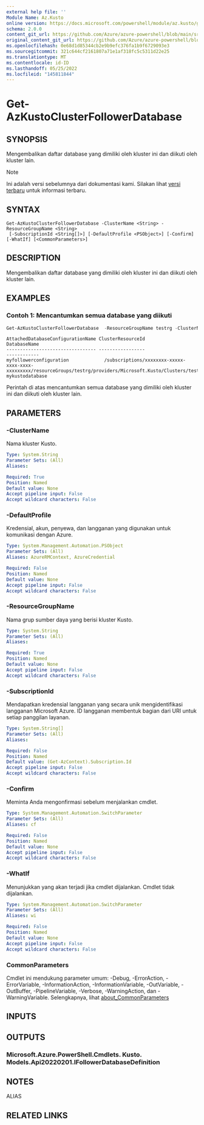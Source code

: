 ```yaml
---
external help file: ''
Module Name: Az.Kusto
online version: https://docs.microsoft.com/powershell/module/az.kusto/get-azkustoclusterfollowerdatabase
schema: 2.0.0
content_git_url: https://github.com/Azure/azure-powershell/blob/main/src/Kusto/help/Get-AzKustoClusterFollowerDatabase.md
original_content_git_url: https://github.com/Azure/azure-powershell/blob/main/src/Kusto/help/Get-AzKustoClusterFollowerDatabase.md
ms.openlocfilehash: 0e68d1d85344cb2e9b9efc376fa1b9f6729093e3
ms.sourcegitcommit: 321c644cf2161807a71e1af318fc5c5311d22e25
ms.translationtype: MT
ms.contentlocale: id-ID
ms.lasthandoff: 05/25/2022
ms.locfileid: "145811844"
---
```

# Get-AzKustoClusterFollowerDatabase

## SYNOPSIS
Mengembalikan daftar database yang dimiliki oleh kluster ini dan diikuti oleh kluster lain.

> [!NOTE]
>Ini adalah versi sebelumnya dari dokumentasi kami. Silakan lihat [versi terbaru](/powershell/module/az.kusto/get-azkustoclusterfollowerdatabase) untuk informasi terbaru.

## SYNTAX

```
Get-AzKustoClusterFollowerDatabase -ClusterName <String> -ResourceGroupName <String>
 [-SubscriptionId <String[]>] [-DefaultProfile <PSObject>] [-Confirm] [-WhatIf] [<CommonParameters>]
```

## DESCRIPTION
Mengembalikan daftar database yang dimiliki oleh kluster ini dan diikuti oleh kluster lain.

## EXAMPLES

### Contoh 1: Mencantumkan semua database yang diikuti
```powershell
Get-AzKustoClusterFollowerDatabase  -ResourceGroupName testrg -ClusterName testnewkustocluster
```

```output
AttachedDatabaseConfigurationName ClusterResourceId                                                                                                                     DatabaseName
--------------------------------- -----------------                                                                                                                     ------------
myfollowerconfiguration             /subscriptions/xxxxxxxx-xxxxx-xxxx-xxxx-xxxxxxxxx/resourceGroups/testrg/providers/Microsoft.Kusto/Clusters/testnewkustoclusterf mykustodatabase
```

Perintah di atas mencantumkan semua database yang dimiliki oleh kluster ini dan diikuti oleh kluster lain.

## PARAMETERS

### -ClusterName
Nama kluster Kusto.

```yaml
Type: System.String
Parameter Sets: (All)
Aliases:

Required: True
Position: Named
Default value: None
Accept pipeline input: False
Accept wildcard characters: False
```

### -DefaultProfile
Kredensial, akun, penyewa, dan langganan yang digunakan untuk komunikasi dengan Azure.

```yaml
Type: System.Management.Automation.PSObject
Parameter Sets: (All)
Aliases: AzureRMContext, AzureCredential

Required: False
Position: Named
Default value: None
Accept pipeline input: False
Accept wildcard characters: False
```

### -ResourceGroupName
Nama grup sumber daya yang berisi kluster Kusto.

```yaml
Type: System.String
Parameter Sets: (All)
Aliases:

Required: True
Position: Named
Default value: None
Accept pipeline input: False
Accept wildcard characters: False
```

### -SubscriptionId
Mendapatkan kredensial langganan yang secara unik mengidentifikasi langganan Microsoft Azure.
ID langganan membentuk bagian dari URI untuk setiap panggilan layanan.

```yaml
Type: System.String[]
Parameter Sets: (All)
Aliases:

Required: False
Position: Named
Default value: (Get-AzContext).Subscription.Id
Accept pipeline input: False
Accept wildcard characters: False
```

### -Confirm
Meminta Anda mengonfirmasi sebelum menjalankan cmdlet.

```yaml
Type: System.Management.Automation.SwitchParameter
Parameter Sets: (All)
Aliases: cf

Required: False
Position: Named
Default value: None
Accept pipeline input: False
Accept wildcard characters: False
```

### -WhatIf
Menunjukkan yang akan terjadi jika cmdlet dijalankan.
Cmdlet tidak dijalankan.

```yaml
Type: System.Management.Automation.SwitchParameter
Parameter Sets: (All)
Aliases: wi

Required: False
Position: Named
Default value: None
Accept pipeline input: False
Accept wildcard characters: False
```

### CommonParameters
Cmdlet ini mendukung parameter umum: -Debug, -ErrorAction, -ErrorVariable, -InformationAction, -InformationVariable, -OutVariable, -OutBuffer, -PipelineVariable, -Verbose, -WarningAction, dan -WarningVariable. Selengkapnya, lihat [about_CommonParameters](http://go.microsoft.com/fwlink/?LinkID=113216)

## INPUTS

## OUTPUTS

### Microsoft.Azure.PowerShell.Cmdlets. Kusto. Models.Api20220201.IFollowerDatabaseDefinition

## NOTES

ALIAS

## RELATED LINKS

